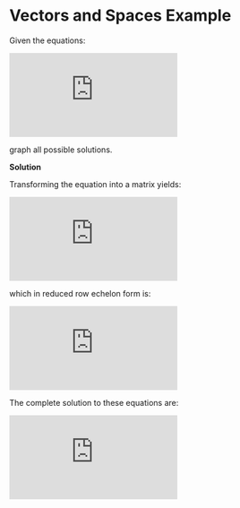 <h1>Vectors and Spaces Example</h1>

Given the equations:

![equations](https://latex.codecogs.com/gif.latex?%5Cbegin%7Balign*%7D%20x_%7B1%7D&plus;x_%7B2%7D&plus;x_%7B3%7D&plus;x_%7B4%7D%3D0%5C%5C%202x_%7B1%7D&plus;x_%7B2%7D&plus;4x_%7B3%7D&plus;3x_%7B4%7D%3D0%5C%5C%203x_%7B1%7D&plus;4x_%7B2%7D&plus;x_%7B3%7D&plus;2x_%7B4%7D%3D0%20%5Cend%7Balign*%7D)

graph all possible solutions.

__Solution__

Transforming the equation into a matrix yields:

![equation](https://latex.codecogs.com/gif.latex?%5Cbegin%7Bbmatrix%7D%201%20%26%201%26%201%26%201%20%26%20%7C0%5C%5C%202%26%201%26%204%26%203%26%20%7C0%5C%5C%203%26%204%26%201%26%202%26%20%7C0%20%5Cend%7Bbmatrix%7D)

which in reduced row echelon form is:

![equation](https://latex.codecogs.com/gif.latex?%5Cbegin%7Bbmatrix%7D%201%260%263%262%26%7C0%5C%5C%200%261%26-2%26-1%26%7C0%5C%5C%200%260%260%260%26%7C0%20%5Cend%7Bbmatrix%7D)

The complete solution to these equations are:

![equation](https://latex.codecogs.com/gif.latex?%5Cbegin%7Bbmatrix%7D%20x_%7B1%7D%5C%5C%20x_%7B2%7D%5C%5C%20x_%7B3%7D%5C%5C%20x_%7B4%7D%20%5Cend%7Bbmatrix%7D%20%3D%20x_%7B3%7D%5Cbegin%7Bbmatrix%7D%20-3%5C%5C%202%5C%5C%201%5C%5C%200%20%5Cend%7Bbmatrix%7D%20&plus;%20x_%7B4%7D%20%5Cbegin%7Bbmatrix%7D%20-2%5C%5C%201%5C%5C%200%5C%5C%201%20%5Cend%7Bbmatrix%7D)
